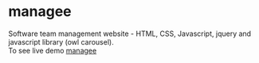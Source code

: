 # managee
Software team management website - HTML, CSS, Javascript, jquery and javascript library (owl carousel).
</br>
To see live demo [managee](https://ehtish.github.io/managee/)
